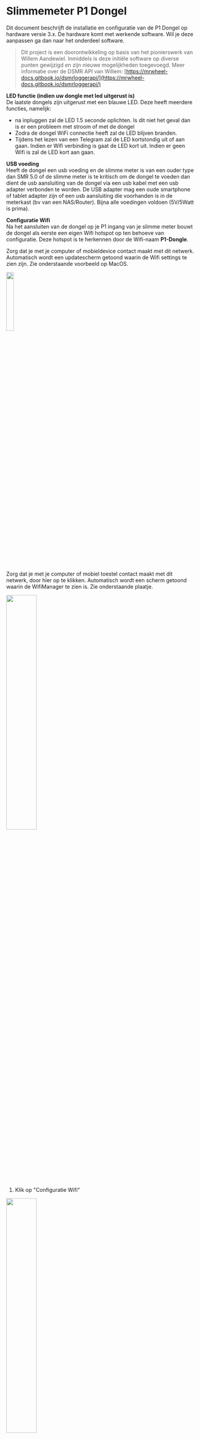# **Slimmemeter P1 Dongel**

Dit document beschrijft de installatie en configuratie van de P1 Dongel op hardware versie 3.x. De hardware komt met werkende software. Wil je deze aanpassen ga dan naar het onderdeel software.

>Dit project is een doorontwikkeling op basis van het pionierswerk van Willem Aandewiel. Inmiddels is deze initiële software op diverse punten gewijzigd en zijn nieuwe mogelijkheden toegevoegd.
>Meer informatie over de DSMR API van Willem: [https://mrwheel-docs.gitbook.io/dsmrloggerapi/](https://mrwheel-docs.gitbook.io/dsmrloggerapi/)

**LED functie (indien uw dongle met led uitgerust is)**<br>
De laatste dongels zijn uitgerust met een blauwe LED. Deze heeft meerdere functies, namelijk:
- na inpluggen zal de LED 1.5 seconde oplichten. Is dit niet het geval dan is er een probleem met stroom of met de dongel
- Zodra de dongel WiFi connectie heeft zal de LED blijven branden.
- Tijdens het lezen van een Telegram zal de LED kortstondig uit of aan gaan. Indien er Wifi verbinding is gaat de LED kort uit. Indien er geen Wifi is zal de LED kort aan gaan.


**USB voeding**<br>
Heeft de dongel een usb voeding en de slimme meter is van een ouder type dan SMR 5.0 of de slimme meter is te kritisch om de dongel te voeden dan dient de usb aansluiting van de dongel via een usb kabel met een usb adapter verbonden te worden.
De USB adapter mag een oude smartphone of tablet adapter zijn of een usb aansluiting die voorhanden is in de meterkast (bv van een NAS/Router). Bijna alle voedingen voldoen (5V/5Watt is prima).

**Configuratie Wifi**<br>
Na het aansluiten van de dongel op je P1 ingang van je slimme meter bouwt de dongel als eerste een eigen Wifi hotspot op ten behoeve van configuratie. Deze hotspot is te herkennen door de Wifi-naam **P1-Dongle**.

Zorg dat je met je computer of mobieldevice contact maakt met dit netwerk. Automatisch wordt een updatescherm getoond waarin de Wifi settings te zien zijn. Zie onderstaande voorbeeld op MacOS.

<img src="afb/ap.png" width="20%">

Zorg dat je met je computer of mobiel toestel contact maakt met dit netwerk, door hier op te klikken. Automatisch wordt een scherm getoond waarin de WifiManager te zien is. Zie onderstaande plaatje.

<img src="afb/afbeelding2.png" width="40%">


1. Klik op &quot;Configuratie Wifi&quot;

<img src="afb/afbeelding3.png" width="40%">

1. Klik op het uw netwerknaam en vul daarna het bijbehorende en **wachtwoord** in bij Password.
2. Druk op &quot;Save&quot;
3. Adapter zal op nieuwe opstarten en u kunt het scherm sluiten.

Vanaf dit moment zal de adapter te vinden zijn via:<br>
[http://dsmr-api.local/](http://dsmr-api.local/) 

De P1 dongle Pro (ESP32) gebruikt andere url's, namelijk:<br>
[http://p1-dongle-pro.local/](http://p1-dongle-pro.local/) voor de laatste versies en<br>
[http://p1-dongle.local/](http://p1-dongle.local/)  voor de oudere versies<br>

Deze hostnaam is aanpasbaar (via configuratie).
<br>

**Dongle niet te bereiken via url**
>Mocht de dongle niet gevonden kunnen worden via de url dan kan het zijn dat de hostname niet door de router heen komt. Dan kunt u binnen 1 uur na opstarten van de dongle het ip-adres opvragen.
>Ga hiervoor naar [http://api.smart-stuff.nl/checkip](http://api.smart-stuff.nl/checkip) en vul het MAC adres van de dongle in<br>
>Het MAC adres staat rechtsonder op het verzendlabel en is opvraagbaar bij Smartstuff. 
><img src="afb/check-ip.png" width="50%">


**Uitlezen Slimmemeter**<br>
Er zijn drie manieren om via de dongel de slimmemeter uit te lezen, namelijk:

1. Via de webinterface van de Slimme meter [http://dsmr-api.local/](http://dsmr-api.local/) of via [http://p1-dongle.local/](http://p1-dongle.local/) bij de ESP32 dongle
2. Via de rest api ([http://dsmr-api.local/api/v2/hist/hours](http://dsmr-api.local/api/v2/hist/hours)); zelf ophalen van de gegevens op gewenste moment; zie API info in de webinterface voor meer informatie
3. Via MQTT; dongel pusht elke 5 seconde de gegevens naar de mqtt broker; zie hieronder de configuratie van mqtt

**Webinterface**<br>
Het hoofdscherm opent met onderstaande pagina. Kan zijn dat de tabel nog leeg is in de eerste 30 seconden na opstarten.

<img src="afb/afbeelding4.png" width="50%">


In de menu zijn de volgende opties opgenomen

1. Actueel : samenvatting van de verschillende grootheden
2. Per Uur / Per Dag / Per Maand : de verbruikscijfers weergegeven per dag/maand/jaar
3. Telegram : ruwe data uit de slimme meter
4. All Fields : alle slimme meter data netjes geformateerd
5. Systeem info : informatie over de adapter zoals versie, capaciteit
6. APIDocs : informatie over de mogelijkheid om de gegevens op afstand te kunnen uitlezen
7. File symbool : kunnen de bestanden op de adapter geraadpleegd/verwijderd of geupload worden
8. Wieltje : systeeminstellingen.

**Configuratie**<br>
Open in de browser [http://dsmr-api.local/](http://dsmr-api.local/) of via [http://p1-dongle.local/](http://p1-dongle.local/) bij de ESP32 dongle

Druk op het wieltje rechts in het menu. Het onderstaande settingsscherm is zichtbaar.

<img src="afb/afbeelding5.png" width="40%">

1 - MQTT

Voor het activeren van de mqtt interface dient het onderstaande ingesteld te worden.

1. HostName (mqtt broker)
2. MQTT Broker IP/URL: (bv: 192.168.2.250)
3. Port (default: 1883)
4. MQTT Top Topic van deze adapter (default: DSMR-API)
5. Optioneel: wachtwoord en Username
6. Verzenden MQTT berichten: in welke frequentie de berichten verzonden worden. In dit voorbeeld elke 2 seconden terwijl de leesfrequentie 10 seconden is. Beetje onzinnig de huidige instelling ;-) aangezien er dan 5 x dezelfde waarde verzonden wordt.
7. Op Opslaan drukken rechtsboven om de settings op te slaan en mqtt te activeren

2 – Tarieven

In hetzelfde settingsscherm zijn ook de tarieven in te vullen zodat bij de kostenberekening de bedragen komen te staan. Pas deze aan op basis van je contract met je energie leverancier.

Let op! de bedragen in de adapter kunnen afwijken van je echte nota en zijn daarom indicatief

3 – Overige instellingen

De frequentie van uitlezen kan ingesteld worden.

Daarnaast ook de frequentie van toesturen van de MQTT gegevens.

**Dongle extern benaderen / buiten uw Wifi-netwerk**<br>
Zodra de dongle gekoppeld is aan uw Wifi-netwerk kunt u via uw Wifi-netwerk de dongle altijd bereiken. Mocht u het ook prettig vinden om op afstand (buiten uw wifi-netwerk) bij de dongle te kunnen dan is dat mogelijk.
Hiervoor dient u uw router aan te passen zodat er vanaf buiten uw netwerk door de router naar de dongle gegaan kan worden. Dit doet u door port-forwarding te configureren in uw router. Om er voor te zorgen dan onbevoegden geen toegang kunnen krijgen tot uw netwerk dient de dongle wel afgeschermd te worden. 

>Let op: <br>
>alleen vanaf firmware versie 4.3.0 of 3.5.0 gebruik maken van deze functie i.v.m instellen van de autorisatie
>als u niet weet wat u aan het doen bent is het wellicht handiger om eerst in te lezen via het internet wat port forwaring betekent

Hieronder een klein stappenplannentje.
1) instellen autorisatie
Download het bestand DSMRsettings.json en pas onderstaande sectie aan; Indien u een oudere firmware versie had zijn de velden niet aanwezig. Voeg ze dan toe.

```
"basic-auth":{"user":"","pass":""
```
Indien er geen sectie basic-auth aanwezig is dan staan hieronder alle settings

```
{"Hostname":"P1-DONGLE-PRO/","EnergyDeliveredT1":0.100000001,"EnergyDeliveredT2":0.200000003,"EnergyReturnedT1":0.300000012,"EnergyReturnedT2":0.400000006,"GASDeliveredT":0.5,"EnergyVasteKosten":15.14999962,"GasVasteKosten":11.10999966,"SmHasFaseInfo":1,"TelegramInterval":2,"IndexPage":"/DSMRindexEDGE.html","MQTTbroker":"","MQTTbrokerPort":1883,"MQTTUser":"","MQTTpasswd":"","MQTTinterval":2,"MQTTtopTopic":"P1-DONGLE-PRO/","LED":true,"ota":"http://ota.smart-stuff.nl/v5/","enableHistory":true,"watermeter":false,"waterfactor":1,"HAdiscovery":true,"basic-auth":{"user":"","pass":""}}`
```

Om de authenticatie uit te zetten dient bij user de inhoud gewist ("") te worden.

2) Port-forwarding in uw router
Hoe u dit dient in te stellen ia afhankelijk van de fabricant van uw modem/router. 
Ingredienten om dit in te stellen zijn:
- ip-adres van de dongle = stel dat dit 192.168.2.3 is
- poortnummer van de dongle = 80
- ip-adres van uw thuisnetwerk. stel dat dit 1.2.3.4 is
- poortnummer om de dongle te bereiken. dit is een keuze bijvoorbeeld poort 8888

In uw router geeft u dan aan dat poort 80 van de dongle (192.168.2.3) gekoppeld dient te worden aan poort 8888 van uw thuisnetwerk.
Als u dan via uw browser op de smartphone (4G aan / Wifi uit) http//:1.2.3.4:8888 intypt zou u na goede configuratie bij de dongle dienen uit te komen.

**Remote update**<br>
Vanaf de 3.0.4 firmware is een remote Firmware update ook mogelijk. Dit kan op twee manieren, namelijk
1) via Telnet door U <return> gevolgd door versienummer. bv: U <return> 3.3.1
2) via de webinterface door de functie aanroep + versie op te geven. Bijvoorbeeld: /remote-update?version=3.3.1

Vanaf 3.1.4 versie is ook Filesysteem update mogelijk via telnet. Dit door S <return> versie <return> in te voeren. 
Standaard zal er geupdate worden van de smart-stuff.nl/ota directory. Deze verwijzing kan worden aangepast in de settingsfile op de dongel. 

>Let op: <br>
>- er kan alleen verwezen worden naar http servers.
>- als u een watermeter dongle heeft dient dit achter het versienummer opgenomen te worden. dus 3.1.1-WATER

## Diverse instellingen
Er zijn diverse mogelijkheden om de configuratie gemakkelijk aan te passen na gelijk behoefte.
- Frontend / webinterface zie [Frontend aanpassingen](Frontend.md)

## Flashen<br>
Flashen dient via een FTDI interface te gebeuren (115200 baud). Op J2 (onderkant) zitten de aansluitingen voor deze interface. 
De pinout (v3.5 hardware) is :

<img src="afb/3.4onder.png" width="15%">

1. RX
2. TX
3. Flash (vierkante pad / Rode pijl); Flash naar GND en opnieuw opstarten om in de program mode te komen
4. 3.3Volt
5. GND
6. Reset = GND

De software is te vinden op [https://github.com/mhendriks/DSMR-API-V2](https://github.com/mhendriks/DSMR-API-V2)

## Vragen en antwoorden<br>
*Hotspot (P1-Dongel) niet of kort zichtbaar</br>*
De basic dongel wordt gevoed door de slimme meter. Afhankelijk van het merk / type is de stroomlevering kritischer. 
De dongel zal bij de eerste aanmelding de omgeving scannen en zijn netwerk instellen. Dit kost kortstondig veel stroom en enkele meters zullen dit niet accepteren en de voeding stoppen. Gevolg is dat de dongel steeds op nieuw gaat starten (LEDje knippert).
Neem in z'n geval contact met mij op om de dongel te ruilen voor een exemplaar met extra usb aansluiting. Vaak is het alleen nodig om de usb voeding tijdens de eerste start aan te sluiten. Daarna kan deze verwijderd worden. Let op! valt de stroom uit dan kan het nodig zijn om de usb voeding weer te gebruiken. 

*op de eerste dag enorme getallen</br>*
Als je de dongle voor het eerst gebruikt zal op de eerste dag de beginstand van de dongle worden opgeslagen. Dit geeft op die dag en de dagen er na een vreemd beeld. In het dashboard zal deze stand 3 dagen zichtbaar zijn, bij de uren statistieken 2 dagen en dagen statistieken 14 dagen. Voor de maanden kan dit opgelost worden door via settings de meterstanden van de maanden er voor in te voeren. Vaak te vinden bij uw energiemaatschappij.